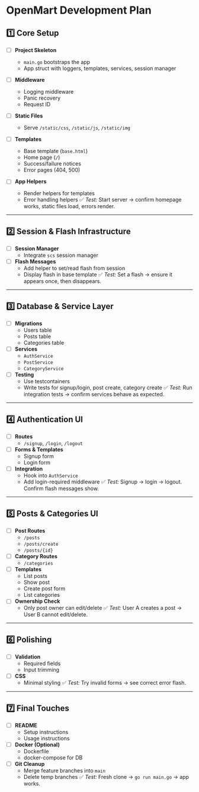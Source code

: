 # OpenMart Development Plan

## 1️⃣ Core Setup

- [ ] **Project Skeleton**
  - `main.go` bootstraps the app
  - App struct with loggers, templates, services, session manager
- [ ] **Middleware**
  - Logging middleware
  - Panic recovery
  - Request ID
- [ ] **Static Files**
  - Serve `/static/css`, `/static/js`, `/static/img`
- [ ] **Templates**
  - Base template (`base.html`)
  - Home page (`/`)
  - Success/failure notices
  - Error pages (404, 500)

- [ ] **App Helpers**
  - Render helpers for templates
  - Error handling helpers
    ✅ _Test:_ Start server → confirm homepage works, static files load, errors render.

---

## 2️⃣ Session & Flash Infrastructure

- [ ] **Session Manager**
  - Integrate `scs` session manager
- [ ] **Flash Messages**
  - Add helper to set/read flash from session
  - Display flash in base template
    ✅ _Test:_ Set a flash → ensure it appears once, then disappears.

---

## 3️⃣ Database & Service Layer

- [ ] **Migrations**
  - Users table
  - Posts table
  - Categories table
- [ ] **Services**
  - `AuthService`
  - `PostService`
  - `CategoryService`
- [ ] **Testing**
  - Use testcontainers
  - Write tests for signup/login, post create, category create
    ✅ _Test:_ Run integration tests → confirm services behave as expected.

---

## 4️⃣ Authentication UI

- [ ] **Routes**
  - `/signup`, `/login`, `/logout`
- [ ] **Forms & Templates**
  - Signup form
  - Login form
- [ ] **Integration**
  - Hook into `AuthService`
  - Add login-required middleware
    ✅ _Test:_ Signup → login → logout. Confirm flash messages show.

---

## 5️⃣ Posts & Categories UI

- [ ] **Post Routes**
  - `/posts`
  - `/posts/create`
  - `/posts/{id}`
- [ ] **Category Routes**
  - `/categories`
- [ ] **Templates**
  - List posts
  - Show post
  - Create post form
  - List categories
- [ ] **Ownership Check**
  - Only post owner can edit/delete
    ✅ _Test:_ User A creates a post → User B cannot edit/delete.

---

## 6️⃣ Polishing

- [ ] **Validation**
  - Required fields
  - Input trimming
- [ ] **CSS**
  - Minimal styling
    ✅ _Test:_ Try invalid forms → see correct error flash.

---

## 7️⃣ Final Touches

- [ ] **README**
  - Setup instructions
  - Usage instructions
- [ ] **Docker (Optional)**
  - Dockerfile
  - docker-compose for DB
- [ ] **Git Cleanup**
  - Merge feature branches into `main`
  - Delete temp branches
    ✅ _Test:_ Fresh clone → `go run main.go` → app works.
